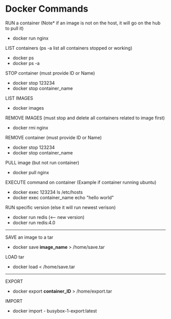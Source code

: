 # Docker Commands

RUN a container (Note* if an image is not on the host, it will go on the hub to pull it)
 - docker run nginx

LIST containers (ps -a list all containers stopped or working)
 - docker ps
 - docker ps -a
	
STOP container (must provide ID or Name)
 - docker stop 123234 
 - docker stop container_name

LIST IMAGES
 - docker images

REMOVE IMAGES (must stop and delete all containers related to image first)
 - docker rmi nginx

REMOVE container (must provide ID or Name)
 - docker stop 123234
 - docker stop container_name

PULL image (but not run container)
 - docker pull nginx

EXECUTE command on container (Example if container running ubuntu)
 - docker exec 123234 ls /etc/hosts
 - docker exec container_name echo "hello world"

RUN specific version (else it will run newest verison)
 - docker run redis (<-- new version)
 - docker run redis:4.0 
----------------------------------------------------------------------------------
SAVE an image to a tar
 - docker save **image_name** > /home/save.tar
	
LOAD tar
 - docker load < /home/save.tar
----------------------------------------------------------------------------------

EXPORT
 - docker export **container_ID** > /home/export.tar

IMPORT
 - docker import - busybox-1-export:latest
